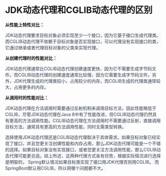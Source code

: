 # JDK动态代理和CGLIB动态代理的区别

**<font style="background-color:rgb(247, 247, 248);">从性能上特性对比：</font>**

<font style="color:rgb(55, 65, 81);background-color:rgb(247, 247, 248);">JDK动态代理要求目标对象必须实现至少一个接口，因为它基于接口生成代理类。而CGLIB动态代理不依赖于目标对象是否实现接口，可以代理没有实现接口的类，它通过继承或者代理目标对象的父类来实现代理。</font>

**<font style="background-color:rgb(247, 247, 248);">从创建代理时的性能对比：</font>**

<font style="color:rgb(55, 65, 81);background-color:rgb(247, 247, 248);">JDK动态代理通常比CGLIB动态代理创建速度更快，因为它不需要生成字节码文件。而CGLIB动态代理的创建速度通常比较慢，因为它需要生成字节码文件。另外，JDK代理生成的代理类较小，占用较少的内存，而CGLIB生成的代理类通常较大，占用更多的内存。</font>

**<font style="background-color:rgb(247, 247, 248);">从调用时的性能对比：</font>**

<font style="color:rgb(55, 65, 81);background-color:rgb(247, 247, 248);">JDK动态代理在方法调用时需要通过反射机制来调用目标方法，因此性能略低于CGLIB，尽管JDK动态代理在Java 8中有了性能改进，但CGLIB动态代理仍然具有更高的方法调用性能。CGLIB动态代理在方法调用时不需要通过反射，直接调用目标方法，通常具有更高的方法调用性能，同时无需类型转换。</font>

<font style="color:rgb(55, 65, 81);background-color:rgb(247, 247, 248);">选择使用JDK动态代理还是CGLIB动态代理取决于具体需求。如果目标对象已经实现了接口，并且您更关注创建性能和内存占用，那么JDK动态代理可能是一个不错的选择。如果目标对象没有实现接口，或者您更关注方法调用性能，那么CGLIB动态代理可能更合适。综上所述，这两种代理方式各有优势，根据实际情况进行选择是明智的，  Spring默认情况如果目标类实现了接口用JDK代理否则用CGLIB。  而SpringBoot默认用CGLIB，所以用哪个问题都不大。</font>


